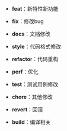 - **feat**：新特性新功能

- **fix**：修改bug

- **docs**：文档修改

- **style**：代码格式修改

- **refacto**r：代码重构

- **perf**：优化

- **test**：测试用例修改

- **chore**：其他修改

- **revert**：回滚

- **build**：编译相关
